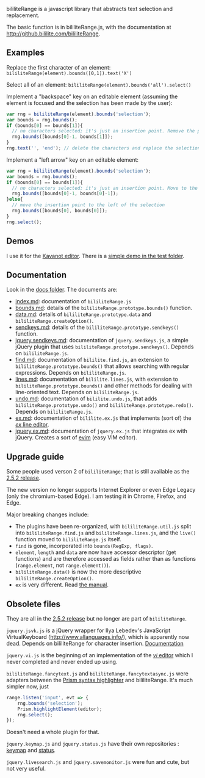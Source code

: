 bililiteRange is a javascript library that abstracts text selection and replacement.

The basic function is in bililiteRange.js, with the documentation at http://github.bililite.com/bililiteRange.

## Examples

Replace the first character of an element: `bililiteRange(element).bounds([0,1]).text('X')`

Select all of an element: `bililiteRange(element).bounds('all').select()`

Implement a "backspace" key on an editable element (assuming the element is focused and the selection has been made by the user):

````js
var rng = bililiteRange(element).bounds('selection');
var bounds = rng.bounds();
if (bounds[0] == bounds[1]){
  // no characters selected; it's just an insertion point. Remove the previous character
  rng.bounds([bounds[0]-1, bounds[1]]);
}
rng.text('', 'end'); // delete the characters and replace the selection
````

Implement a "left arrow" key on an editable element:

````js
var rng = bililiteRange(element).bounds('selection');
var bounds = rng.bounds();
if (bounds[0] == bounds[1]){
  // no characters selected; it's just an insertion point. Move to the left
  rng.bounds([bounds[0]-1, bounds[0]-1]);
}else{
  // move the insertion point to the left of the selection
  rng.bounds([bounds[0], bounds[0]]);
}
rng.select();
````

## Demos

I use it for the [Kavanot editor](http://kavanot.name/Introduction/edit). 
There is a [simple demo in the test folder](test/prismeditor.html).

## Documentation

Look in the [docs folder](docs/index.md). The documents are:

- [index.md](docs/index.md): documentation of `bililiteRange.js`
- [bounds.md](docs/bounds.md): details of the `bililiteRange.prototype.bounds()` function.
- [data.md](docs/data.md): details of `bililiteRange.prototype.data` and `bililiteRange.createOption()`.
- [sendkeys.md](docs/sendkeys.md): details of the `bililiteRange.prototype.sendkeys()` function.
- [jquery.sendkeys.md](docs/jquery.sendkeys.md): documentation of `jquery.sendkeys.js`, a simple jQuery plugin that
uses `bililiteRange.prototype.sendkeys()`. Depends on `bililiteRange.js`.
- [find.md](docs/find.md): documentation of `bililite.find.js`, an extension to `bililiteRange.prototype.bounds()` 
that allows searching with regular expressions. Depends on `bililiteRange.js`.
- [lines.md](docs/lines.md): documentation of `bililite.lines.js`, with extension to `bililiteRange.prototype.bounds()`
and other methods for dealing with line-oriented text. Depends on `bililiteRange.js`.
- [undo.md](docs/undo.md): documentation of `bililite.undo.js`, that adds `bililiteRange.prototype.undo()` and 
`bililiteRange.prototype.redo()`. Depends on `bililiteRange.js`.
- [ex.md](docs/ex.md): documentation of `bililite.ex.js` that implements (sort of) the 
[*ex* line editor](https://pubs.opengroup.org/onlinepubs/9699919799/utilities/ex.html).
- [jquery.ex.md](docs/jquery.ex.md): documentation of `jquery.ex.js` that integrates ex with jQuery. Creates a sort 
of [evim](https://vimhelp.org/starting.txt.html#evim-keys) (easy VIM editor).

## Upgrade guide

Some people used verson 2 of `bililiteRange`; that is still available as the 
[2.5.2 release](https://github.com/dwachss/bililiteRange/releases/tag/v2.5.2).

The new version no longer supports Internet Explorer or even Edge Legacy (only the chromium-based Edge). I am testing
it in Chrome, Firefox, and Edge. 

Major breaking changes include:

- The plugins have been re-organized, with `bililiteRange.util.js` split into `bililiteRange.find.js` and 
`bililiteRange.lines.js`, and the `live()` function moved to `bililiteRange.js` itself.
- `find` is gone, incorporated into `bounds(RegExp, flags)`.
- `element`, `length` and `data` are now have accessor descriptor (get functions) and are therefore accessed as 
fields rather than as functions (`range.element`, not `range.element()`).
- `bililiteRange.data()` is now the more descriptive `bililiteRange.createOption()`.
- `ex` is very different. Read [the manual](docs/ex.md).

## Obsolete files

They are all in the [2.5.2 release](https://github.com/dwachss/bililiteRange/releases/tag/v2.5.2) but no longer are part
of `bililiteRange`.

`jquery.jsvk.js` is a jQuery wrapper for Ilya Lebedev's JavaScript VirtualKeyboard (http://www.allanguages.info/), which is apparently now
dead. Depends on
bililiteRange for character insertion. [Documentation](http://bililite.com/blog/2013/01/30/jsvk-a-jquery-plugin-for-virtualkeyboard/)


`jquery.vi.js` is the beginning of an implementation of the 
[*vi* editor](https://pubs.opengroup.org/onlinepubs/9699919799/utilities/vi.html)
which I never completed and never ended up using.

`bililiteRange.fancytext.js` and `bililiteRange.fancytextasync.js` were adapters between the 
[Prism syntax highlighter](https://prismjs.com/)
and bililiteRange. It's much simpler now, just 

```js
range.listen('input', evt => {
	rng.bounds('selection');
	Prism.highlightElement(editor);
	rng.select();
});
```

Doesn't need a whole plugin for that.

`jquery.keymap.js` and `jquery.status.js` have their own repositories : [keymap](https://github.com/dwachss/keymap)
and [status](https://github.com/dwachss/status).

`jquery.livesearch.js` and `jquery.savemonitor.js` were fun and cute, but not very useful.

